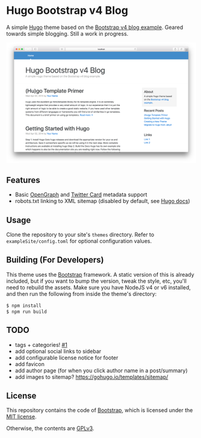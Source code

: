 # Hugo Bootstrap v4 Blog
A simple [Hugo](https://gohugo.io) theme based on the [Bootstrap v4 blog example](http://v4-alpha.getbootstrap.com/examples/blog). Geared towards simple blogging. Still a work in progress.

![Screenshot](/screenshot@2x.png?raw=true "Screenshot")

## Features

- Basic [OpenGraph](http://ogp.me) and [Twitter Card](https://dev.twitter.com/cards/types) metadata support
- robots.txt linking to XML sitemap (disabled by default, see [Hugo docs](https://gohugo.io/extras/robots-txt/))

## Usage
Clone the repository to your site's `themes` directory. Refer to `exampleSite/config.toml` for optional configuration values.

## Building (For Developers)
This theme uses the [Bootstrap](https://getbootstrap.com/) framework. A static version of this is already included, but if you want to bump the version, tweak the style, etc, you'll need to rebuild the assets. Make sure you have NodeJS v4 or v6 installed, and then run the following from inside the theme's directory:

```
$ npm install
$ npm run build
```

## TODO

- tags + categories! [#1](https://github.com/alanorth/hugo-theme-bootstrap4-blog/issues/1)
- add optional social links to sidebar
- add configurable license notice for footer
- add favicon
- add author page (for when you click author name in a post/summary)
- add images to sitemap? https://gohugo.io/templates/sitemap/

## License
This repository contains the code of [Bootstrap](http://getbootstrap.com), which is licensed under the [MIT license](https://tldrlegal.com/license/mit-license).

Otherwise, the contents are [GPLv3](https://www.gnu.org/licenses/gpl-3.0.txt).
